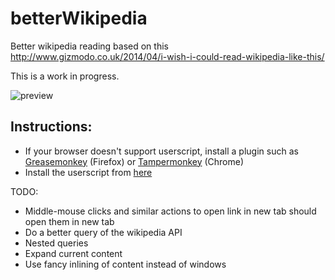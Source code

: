 betterWikipedia
===============
Better wikipedia reading based on this http://www.gizmodo.co.uk/2014/04/i-wish-i-could-read-wikipedia-like-this/

This is a work in progress.


![preview](https://raw.github.com/vitorreus/betterWikipedia/master/screen.png)
 
Instructions:
--
* If your browser doesn't support userscript, install a plugin such as [Greasemonkey](https://addons.mozilla.org/en-US/firefox/addon/greasemonkey/) (Firefox) or [Tampermonkey](https://chrome.google.com/webstore/detail/dhdgffkkebhmkfjojejmpbldmpobfkfo) (Chrome)
* Install the userscript from [here](https://raw.github.com/vitorreus/betterWikipedia/master/betterWikipedia.user.js)





TODO: 
* Middle-mouse clicks and similar actions to open link in new tab should open them in new tab 
* Do a better query of the wikipedia API
* Nested queries
* Expand current content
* Use fancy inlining of content instead of windows
